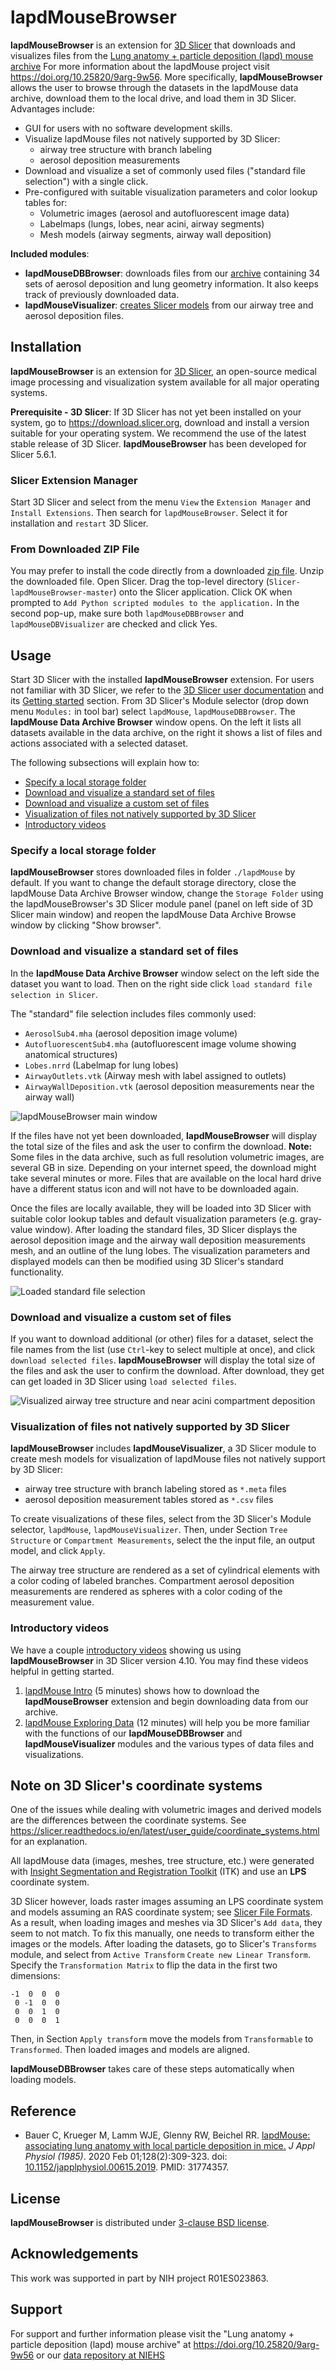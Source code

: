 # lapdMouseBrowser

**lapdMouseBrowser** is an extension for [3D
Slicer](https://www.slicer.org) that downloads and visualizes files from
the [Lung anatomy + particle deposition (lapd) mouse
archive](https://cebs-ext.niehs.nih.gov/cahs/report/lapd/web-download-links/MzNhZGRkZGY5ZWU2OGU1ODgwYWQ4NjA2Njg0M2Q1YzMK)
For more information about the lapdMouse project visit
<https://doi.org/10.25820/9arg-9w56>. More specifically,
**lapdMouseBrowser** allows the user to browse through the datasets in
the lapdMouse data archive, download them to the local drive, and load
them in 3D Slicer. Advantages include:

  * GUI for users with no software development skills.
  * Visualize lapdMouse files not natively supported by 3D Slicer:
     * airway tree structure with branch labeling
     * aerosol deposition measurements
  * Download and visualize a set of commonly used files ("standard file
    selection") with a single click.
  * Pre-configured with suitable visualization parameters and color lookup
    tables for:
    * Volumetric images (aerosol and autofluorescent image data)
    * Labelmaps (lungs, lobes, near acini, airway segments)
    * Mesh models (airway segments, airway wall deposition)
    
**Included modules**:

  * **lapdMouseDBBrowser**: downloads files from our
    [archive](https://cebs-ext.niehs.nih.gov/cahs/report/lapd/web-download-links/MzNhZGRkZGY5ZWU2OGU1ODgwYWQ4NjA2Njg0M2Q1YzMK)
    containing 34 sets of aerosol deposition and lung geometry
    information. It also keeps track of previously downloaded data.
  * **lapdMouseVisualizer**: [creates Slicer
    models](#visualizationoffilesnotnativelysupportedby3dslicer) from
    our airway tree and aerosol deposition files.

## Installation
**lapdMouseBrowser** is an extension for [3D Slicer](https://www.slicer.org),
an open-source medical image processing and visualization system available for
all major operating systems.

**Prerequisite - 3D Slicer**: If 3D Slicer has not yet been installed on your system,
go to <https://download.slicer.org>, download and install a version suitable
for your operating system. We recommend the use of the latest stable release of
3D Slicer. **lapdMouseBrowser** has been developed for Slicer 5.6.1.

### Slicer Extension Manager
Start 3D Slicer and select from the menu `View` the `Extension Manager`
and `Install Extensions`. Then search for `lapdMouseBrowser`. Select it
for installation and `restart` 3D Slicer.

### From Downloaded ZIP File
You may prefer to install the code directly from a downloaded [zip
file](https://codeload.github.com/lapdMouse/Slicer-lapdMouseBrowser/zip/refs/heads/master).
Unzip the downloaded file. Open Slicer. Drag the top-level directory
(`Slicer-lapdMouseBrowser-master`) onto the Slicer application. Click OK
when prompted to `Add Python scripted modules to the application.` In
the second pop-up, make sure both `lapdMouseDBBrowser` and
`lapdMouseDBVisualizer` are checked and click Yes.

## Usage

Start 3D Slicer with the installed **lapdMouseBrowser** extension.
For users not familiar with 3D Slicer, we refer to the
[3D Slicer user documentation](https://slicer.readthedocs.io/en/latest/index.html)
and its [Getting started](https://slicer.readthedocs.io/en/latest/user_guide/getting_started.html)
section.  From 3D Slicer's Module selector (drop down menu `Modules:` in
tool bar) select `lapdMouse`, `lapdMouseDBBrowser`. The **lapdMouse Data
Archive Browser** window opens.  On the left it lists all datasets
available in the data archive, on the right it shows a list of files and
actions associated with a selected dataset.

The following subsections will explain how to:

  * [Specify a local storage folder](#specifyalocalstoragefolder)
  * [Download and visualize a standard set of files](#downloadandvisualizeastandardsetoffiles)
  * [Download and visualize a custom set of files](#downloadandvisualizeacustomsetoffiles)
  * [Visualization of files not natively supported by 3D
    Slicer](#visualizationoffilesnotnativelysupportedby3dslicer)
  * [Introductory videos](#introductoryvideos)

### Specify a local storage folder

**lapdMouseBrowser** stores downloaded files in folder `./lapdMouse` by default.
If you want to change the default storage directory, close the lapdMouse Data Archive
Browser window, change the `Storage Folder` using the lapdMouseBrowser's 3D
Slicer module panel (panel on left side of 3D Slicer main window) and reopen the
lapdMouse Data Archive Browse window by clicking "Show browser".

### Download and visualize a standard set of files

In the **lapdMouse Data Archive Browser** window select on the left side the dataset
you want to load. Then on the right side click `load standard file selection
in Slicer`.

The "standard" file selection includes files commonly used:

  * `AerosolSub4.mha` (aerosol deposition image volume)
  * `AutofluorescentSub4.mha` (autofluorescent image volume showing anatomical
    structures)
  * `Lobes.nrrd` (Labelmap for lung lobes)
  * `AirwayOutlets.vtk` (Airway mesh with label assigned to outlets)
  * `AirwayWallDeposition.vtk` (aerosol deposition measurements near the airway
    wall)

![lapdMouseBrowser main
window](https://raw.githubusercontent.com/lapdMouse/Slicer-lapdMouseBrowser/master/Screenshots/LapdMouseDBBrowserWindow.png)

If the files have not yet been downloaded, **lapdMouseBrowser** will
display the total size of the files and ask the user to confirm the
download. **Note:** Some files in the data archive, such as full
resolution volumetric images, are several GB in size. Depending on your
internet speed, the download might take several minutes or more. Files
that are available on the local hard drive have a different status icon
and will not have to be downloaded again.

Once the files are locally available, they will be loaded into 3D Slicer with
suitable color lookup tables and default visualization parameters (e.g.
gray-value window). After loading the standard files, 3D Slicer displays the
aerosol deposition image and the airway wall deposition measurements mesh, and
an outline of the lung lobes. The visualization parameters and displayed models
can then be modified using 3D Slicer's standard functionality.

![Loaded standard file selection](https://raw.githubusercontent.com/lapdMouse/Slicer-lapdMouseBrowser/master/Screenshots/LapdMouseStandardFiles.png)

### Download and visualize a custom set of files

If you want to download additional (or other) files for a dataset, select the
file names from the list (use `Ctrl`-key to select multiple at once), and click
`download selected files`. **lapdMouseBrowser** will display the total size of
the files and ask the user to confirm the download. After download, they get can
get loaded in 3D Slicer using `load selected files`.

![Visualized airway tree structure and near acini compartment deposition](https://raw.githubusercontent.com/lapdMouse/Slicer-lapdMouseBrowser/master/Screenshots/LapdMouseNearAciniTree.png)

### Visualization of files not natively supported by 3D Slicer

**lapdMouseBrowser** includes **lapdMouseVisualizer**, a 3D Slicer module to
create mesh models for visualization of lapdMouse files not natively support by
3D Slicer:
  * airway tree structure with branch labeling stored as `*.meta` files
  * aerosol deposition measurement tables stored as `*.csv` files

To create visualizations of these files, select from the  3D Slicer's Module
selector, `lapdMouse`, `lapdMouseVisualizer`. Then, under Section `Tree Structure`
or `Compartment Measurements`, select the the input file, an output model, and
click `Apply`.

The airway tree structure are rendered as a set of cylindrical elements
with a color coding of labeled branches. Compartment aerosol deposition
measurements are rendered as spheres with a color coding of the
measurement value.

### Introductory videos

We have a couple [introductory
videos](https://www.youtube.com/channel/UC6Hc2xa2Cw7-YGxGbC5vNrw)
showing us using **lapdMouseBrowser** in 3D Slicer version 4.10. You may
find these videos helpful in getting started.

  1. [lapdMouse Intro](https://youtu.be/KU7S6bAFshI) (5 minutes) shows
     how to download the **lapdMouseBrowser** extension and begin
     downloading data from our archive.
  2. [lapdMouse Exploring Data](https://youtu.be/WYt_Ed5MA_Q) (12
     minutes) will help you be more familiar with the functions of our
     **lapdMouseDBBrowser** and **lapdMouseVisualizer** modules and the
     various types of data files and visualizations.

## Note on 3D Slicer's coordinate systems
One of the issues while dealing with volumetric images and derived models are
the differences between the coordinate systems. See
https://slicer.readthedocs.io/en/latest/user_guide/coordinate_systems.html
for an explanation.

All lapdMouse data (images, meshes, tree structure, etc.) were generated with
[Insight Segmentation and Registration Toolkit](https://itk.org) (ITK) and use
an **LPS** coordinate system.

3D Slicer however, loads raster images assuming an LPS coordinate system
and models assuming an RAS coordinate system; see [Slicer File
Formats](https://slicer.readthedocs.io/en/latest/user_guide/data_loading_and_saving.html).
As a result, when loading images and meshes via 3D Slicer's `Add data`,
they seem to not match. To fix this manually, one needs to transform
either the images or the models. After loading the datasets, go to
Slicer's `Transforms` module, and select from `Active Transform` `Create
new Linear Transform`. Specify the `Transformation Matrix` to flip the
data in the first two dimensions:

    -1  0  0  0
     0 -1  0  0
     0  0  1  0
     0  0  0  1

Then, in Section `Apply transform` move the models from `Transformable` to
`Transformed`. Then loaded images and models are aligned.

**lapdMouseDBBrowser** takes care of these steps automatically when loading
models.

## Reference

  * Bauer C, Krueger M, Lamm WJE, Glenny RW, Beichel RR. [lapdMouse:
    associating lung anatomy with local particle deposition in
    mice.](https://www.ncbi.nlm.nih.gov/pubmed/31774357) _J Appl Physiol
    (1985)_. 2020 Feb 01;128(2):309-323. doi:
    [10.1152/japplphysiol.00615.2019](https://doi.org/10.1152/japplphysiol.00615.2019).
    PMID: 31774357.

## License

**lapdMouseBrowser** is distributed under [3-clause BSD license](License.txt).

## Acknowledgements

This work was supported in part by NIH project R01ES023863.

## Support

For support and further information please visit the
"Lung anatomy + particle deposition (lapd) mouse archive"
at <https://doi.org/10.25820/9arg-9w56> or our [data repository at
NIEHS](https://cebs-ext.niehs.nih.gov/cahs/report/lapd/web-download-links/MzNhZGRkZGY5ZWU2OGU1ODgwYWQ4NjA2Njg0M2Q1YzMK)

